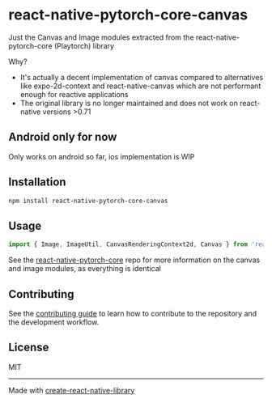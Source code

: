 # react-native-pytorch-core-canvas

Just the Canvas and Image modules extracted from the react-native-pytorch-core (Playtorch) library

Why?
- It's actually a decent implementation of canvas compared to alternatives like expo-2d-context and react-native-canvas which are not performant enough for reactive applications
- The original library is no longer maintained and does not work on react-native versions >0.71

## Android only for now

Only works on android so far, ios implementation is WIP

## Installation

```sh
npm install react-native-pytorch-core-canvas
```

## Usage

```js
import { Image, ImageUtil, CanvasRenderingContext2d, Canvas } from 'react-native-pytorch-core-canvas';
```
See the [react-native-pytorch-core](https://github.com/facebookresearch/playtorch) repo for more information on the canvas and image modules, as everything is identical

## Contributing

See the [contributing guide](CONTRIBUTING.md) to learn how to contribute to the repository and the development workflow.

## License

MIT

---

Made with [create-react-native-library](https://github.com/callstack/react-native-builder-bob)
